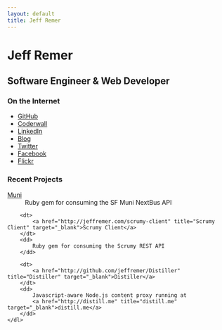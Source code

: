 ```yaml
---
layout: default
title: Jeff Remer
---
```


<h1 class="center no-margin">Jeff Remer</h1>

<h2 class="center">Software Engineer <span class="alt">&amp;</span> Web Developer</h2>

<div class="inset dark round third">
	<h3>On the Internet</h3>
	<ul>
		<li>
			<a href="http://github.com/jeffremer" title="GitHub" target="_blank">GitHub</a>
		</li>
		<li>
			<a href="http://coderwall.com/jeffremer" title="Coderwall" target="_blank">Coderwall</a>
		</li>
		<li>
			<a href="http://www.linkedin.com/in/jeffremer" title="Linked In" target="_blank">LinkedIn</a>
		</li>
		<li>
			<a href="http://blog.jeffremer.com" title="Blog" target="_blank">Blog</a>
		</li>
		<li>
			<a href="http://twitter.com/jeffremer" title="Twitter" target="_blank">Twitter</a>
		</li>
		<li>
			<a href="http://facebook.com/jeffremer" title="Facebook" target="_blank">Facebook</a>
		</li>
		<li>
			<a href="http://flickr.com/photos/jeffremer" title="Flickr" target="_blank">Flickr</a>
		</li>				
	</ul>
</div>

<div class="inset dark round two-thirds last">
	<h3>Recent Projects</h3>
	<dl>
		<dt>
			<a href="http://jeffremer.com/muni" title="Muni" target="_blank">Muni</a>
		</dt>
		<dd>
			Ruby gem for consuming the SF Muni NextBus API
		</dd>
		
		<dt>
			<a href="http://jeffremer.com/scrumy-client" title="Scrumy Client" target="_blank">Scrumy Client</a>
		</dt>
		<dd>
			Ruby gem for consuming the Scrumy REST API
		</dd>
		
		<dt>
			<a href="http://github.com/jeffremer/Distiller" title="Distiller" target="_blank">Distiller</a>
		</dt>
		<dd>
			Javascript-aware Node.js content proxy running at
			<a href="http://distill.me" title="distill.me" target="_blank">distill.me</a>
		</dd>
	</dl>
</div>